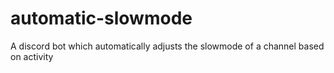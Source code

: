 # automatic-slowmode
A discord bot which automatically adjusts the slowmode of a channel based on activity
